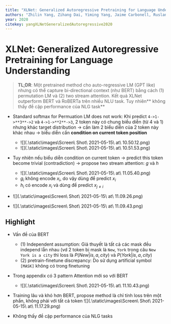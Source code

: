 ```yaml
---
title: "XLNet: Generalized Autoregressive Pretraining for Language Understanding"
authors: "Zhilin Yang, Zihang Dai, Yiming Yang, Jaime Carbonell, Ruslan Salakhutdinov, Quoc V. Le"
year: 2020
citekey: yangXLNetGeneralizedAutoregressive2020
---
```


# XLNet: Generalized Autoregressive Pretraining for Language Understanding
> **TL;DR**: Một pretrained method cho auto-regressive LM (GPT like) nhưng có thể capture bi-directional context (như BERT) bằng cách (1) permutation LM và (2) two stream attention. Kết quả XLNet outperform BERT và RoBERTa trên nhiều NLU task. Tuy nhiên** không thấy đề cập performance của NLG task**

- Standard softmax for Permuation LM does not work: Khi predict `4->1->**3**->2` và `4->1->**2**->3`, 2 token này có chung biểu diễn (từ 4 và 1) nhưng khác target distribution -> cần làm 2 biểu diễn của 2 token này khác nhau -> biểu diễn cần **condition on current token position**
  - ![](.\static\images\Screen\ Shot\ 2021-05-15\ at\ 10.50.12.png)
  - ![](.\static\images\Screen\ Shot\ 2021-05-15\ at\ 10.51.53.png)
- Tuy nhiên nếu biểu diễn condition on current token -> predict this token become trivial (contradiction) -> propose two stream attention: $g$ và $h$
  - ![](.\static\images\Screen\ Shot\ 2021-05-15\ at\ 11.05.40.png)
  - $g_i$ không encode $x_i$, do vậy dùng để predict $x_i$
  - $h_i$ có encode $x_i$ và dùng để predict $x_{j \neq i}$

- ![](.\static\images\Screen\ Shot\ 2021-05-15\ at\ 11.09.26.png)
- ![](.\static\images\Screen\ Shot\ 2021-05-15\ at\ 11.09.43.png)

## Highlight
- Vấn đề của BERT
  - (1) Independent assumption: Giả thuyết là tất cả các mask đều independ lẫn nhau (vd 2 token bị mask là `New`, `York` trong câu `New York is a city` thì loss là $P(New|is,a,city)$ và $P(York |is,a,city)$
  - (2) pretrain-finetune discrepancy: Do sử dụng artificial symbol `[MASK]` không có trong finetuning

- Trong appendix có 3 pattern Attention mới so với BERT
  - ![](.\static\images\Screen\ Shot\ 2021-05-15\ at\ 11.10.43.png)

-  Training lâu và khó hơn BERT, propose method là chỉ tính loss trên một phần, không phải với tất cả token ![](.\static\images\Screen\ Shot\ 2021-05-15\ at\ 11.17.29.png)

- Không thấy đề cập performance của NLG tasks